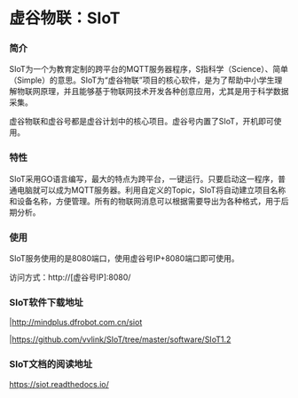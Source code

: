 # 虚谷物联：SIoT

### 简介

SIoT为一个为教育定制的跨平台的MQTT服务器程序，S指科学（Science）、简单（Simple）的意思。SIoT为“虚谷物联”项目的核心软件，是为了帮助中小学生理解物联网原理，并且能够基于物联网技术开发各种创意应用，尤其是用于科学数据采集。

虚谷物联和虚谷号都是虚谷计划中的核心项目。虚谷号内置了SIoT，开机即可使用。


### 特性

SIoT采用GO语言编写，最大的特点为跨平台，一键运行。只要启动这一程序，普通电脑就可以成为MQTT服务器。利用自定义的Topic，SIoT将自动建立项目名称和设备名称，方便管理。所有的物联网消息可以根据需要导出为各种格式，用于后期分析。

### 使用

SIoT服务使用的是8080端口，使用虚谷号IP+8080端口即可使用。

访问方式：http://[虚谷号IP]:8080/

### SIoT软件下载地址

|http://mindplus.dfrobot.com.cn/siot

|https://github.com/vvlink/SIoT/tree/master/software/SIoT1.2

### SIoT文档的阅读地址

  https://siot.readthedocs.io/
